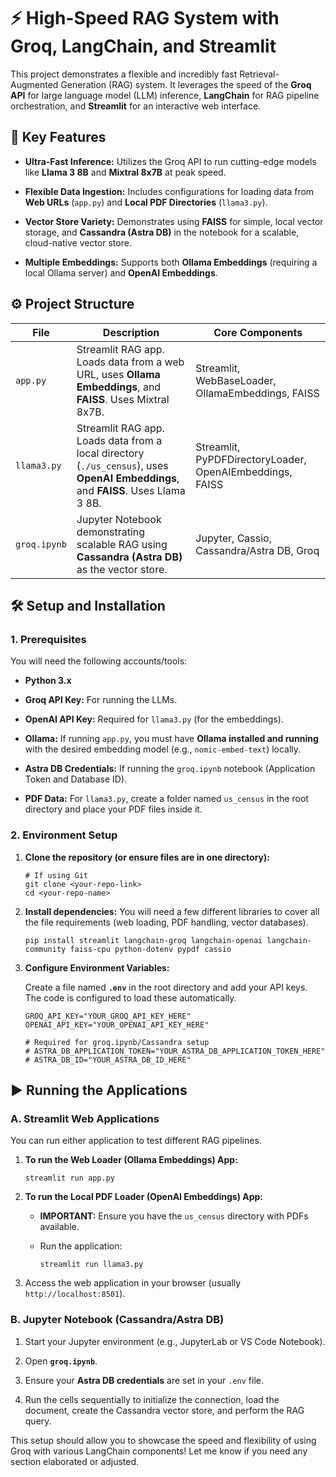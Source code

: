 # ⚡ High-Speed RAG System with Groq, LangChain, and Streamlit

This project demonstrates a flexible and incredibly fast Retrieval-Augmented Generation (RAG) system. It leverages the speed of the **Groq API** for large language model (LLM) inference, **LangChain** for RAG pipeline orchestration, and **Streamlit** for an interactive web interface.

## 🚀 Key Features

* **Ultra-Fast Inference:** Utilizes the Groq API to run cutting-edge models like **Llama 3 8B** and **Mixtral 8x7B** at peak speed.

* **Flexible Data Ingestion:** Includes configurations for loading data from **Web URLs** (`app.py`) and **Local PDF Directories** (`llama3.py`).

* **Vector Store Variety:** Demonstrates using **FAISS** for simple, local vector storage, and **Cassandra (Astra DB)** in the notebook for a scalable, cloud-native vector store.

* **Multiple Embeddings:** Supports both **Ollama Embeddings** (requiring a local Ollama server) and **OpenAI Embeddings**.

## ⚙️ Project Structure

| File | Description | Core Components | 
 | ----- | ----- | ----- | 
| `app.py` | Streamlit RAG app. Loads data from a web URL, uses **Ollama Embeddings**, and **FAISS**. Uses Mixtral 8x7B. | Streamlit, WebBaseLoader, OllamaEmbeddings, FAISS | 
| `llama3.py` | Streamlit RAG app. Loads data from a local directory (`./us_census`), uses **OpenAI Embeddings**, and **FAISS**. Uses Llama 3 8B. | Streamlit, PyPDFDirectoryLoader, OpenAIEmbeddings, FAISS | 
| `groq.ipynb` | Jupyter Notebook demonstrating scalable RAG using **Cassandra (Astra DB)** as the vector store. | Jupyter, Cassio, Cassandra/Astra DB, Groq | 

## 🛠️ Setup and Installation

### 1. Prerequisites

You will need the following accounts/tools:

* **Python 3.x**

* **Groq API Key:** For running the LLMs.

* **OpenAI API Key:** Required for `llama3.py` (for the embeddings).

* **Ollama:** If running `app.py`, you must have **Ollama installed and running** with the desired embedding model (e.g., `nomic-embed-text`) locally.

* **Astra DB Credentials:** If running the `groq.ipynb` notebook (Application Token and Database ID).

* **PDF Data:** For `llama3.py`, create a folder named `us_census` in the root directory and place your PDF files inside it.

### 2. Environment Setup

1. **Clone the repository (or ensure files are in one directory):**

   ```
   # If using Git
   git clone <your-repo-link>
   cd <your-repo-name>
   
   ```

2. **Install dependencies:**
   You will need a few different libraries to cover all the file requirements (web loading, PDF handling, vector databases).

   ```
   pip install streamlit langchain-groq langchain-openai langchain-community faiss-cpu python-dotenv pypdf cassio
   
   ```

3. **Configure Environment Variables:**

   Create a file named **`.env`** in the root directory and add your API keys. The code is configured to load these automatically.

   ```
   GROQ_API_KEY="YOUR_GROQ_API_KEY_HERE"
   OPENAI_API_KEY="YOUR_OPENAI_API_KEY_HERE"
   
   # Required for groq.ipynb/Cassandra setup
   # ASTRA_DB_APPLICATION_TOKEN="YOUR_ASTRA_DB_APPLICATION_TOKEN_HERE"
   # ASTRA_DB_ID="YOUR_ASTRA_DB_ID_HERE"
   
   ```

## ▶️ Running the Applications

### A. Streamlit Web Applications

You can run either application to test different RAG pipelines.

1. **To run the Web Loader (Ollama Embeddings) App:**

   ```
   streamlit run app.py
   
   ```

2. **To run the Local PDF Loader (OpenAI Embeddings) App:**

   * **IMPORTANT:** Ensure you have the `us_census` directory with PDFs available.

   * Run the application:

     ```
     streamlit run llama3.py
     
     ```

3. Access the web application in your browser (usually `http://localhost:8501`).

### B. Jupyter Notebook (Cassandra/Astra DB)

1. Start your Jupyter environment (e.g., JupyterLab or VS Code Notebook).

2. Open **`groq.ipynb`**.

3. Ensure your **Astra DB credentials** are set in your `.env` file.

4. Run the cells sequentially to initialize the connection, load the document, create the Cassandra vector store, and perform the RAG query.

This setup should allow you to showcase the speed and flexibility of using Groq with various LangChain components! Let me know if you need any section elaborated or adjusted.